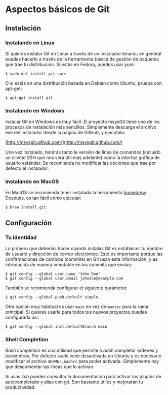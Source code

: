 # Aspectos básicos de Git

## Instalación

### Instalando en Linux

Si quieres instalar Git en Linux a través de un instalador binario, en general puedes hacerlo a través de la herramienta básica de gestión de paquetes que trae tu distribución. Si estás en Fedora, puedes usar yum:

    $ sudo dnf install git-core

O si estás en una distribución basada en Debian como Ubuntu, prueba con apt-get:

    $ apt-get install git

### Instalando en Windows

Instalar Git en Windows es muy fácil. El proyecto msysGit tiene uno de los procesos de instalación más sencillos. Simplemente descarga el archivo exe del instalador desde la página de GitHub, y ejecútalo:

[http://msysgit.github.com/](http://msysgit.github.com/)

Una vez instalado, tendrás tanto la versión de línea de comandos (incluido un cliente SSH que nos será útil más adelante) como la interfaz gráfica de usuario estándar. Se recomienda no modificar las opciones que trae por defecto el instalador.

### Instalando en MacOS

En MacOS se recomienda tener instalada la herramienta [homebrew](https://brew.sh/). Después, es tan fácil como ejecutar:

    $ brew install git

## Configuración

### Tu identidad

Lo primero que deberías hacer cuando instalas Git es establecer tu nombre de usuario y dirección de correo electrónico. Esto es importante porque las confirmaciones de cambios (commits) en Git usan esta información, y es introducida de manera inmutable en los commits que envías:

    $ git config --global user.name "John Doe"
    $ git config --global user.email johndoe@example.com

También se recomienda configurar el siguiente parámetro:

    $ git config --global push.default simple

Otra opción muy habitual es usar `main` en vez de `master` para la rama principal. Si quieres usarla para todos tus nuevos proyectos puedes configurarla así:

    $ git config --global init.defaultBranch main

### Shell Completion

_Bash completion_ es una utilidad que permite a _bash_ completar órdenes y parámetros. Por defecto suele venir desactivada en Ubuntu y es necesario modificar el archivo `$HOME/.bashrc` para poder activarla. Simplemente hay que descomentar las líneas que lo activan.

Si usas _zsh_ puedes consultar la documentación para activar los plugins de autocompletado y alias con git. Son bastante útiles y mejorarán tu productividad.
